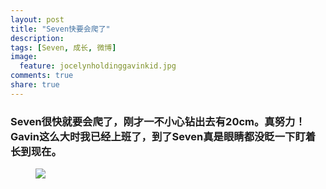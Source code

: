 ```yaml
---
layout: post
title: "Seven快要会爬了"
description: 
tags: [Seven, 成长, 微博]
image:
  feature: jocelynholdinggavinkid.jpg
comments: true
share: true
---
```


### Seven很快就要会爬了，刚才一不小心钻出去有20cm。真努力！Gavin这么大时我已经上班了，到了Seven真是眼睛都没眨一下盯着长到现在。 ###

<figure>
  <a href="{{ site.url }}/images/2014-05-09.jpg">
  <img src="{{ site.url }}/images/2014-05-09.jpg">
  </a>
</figure>


